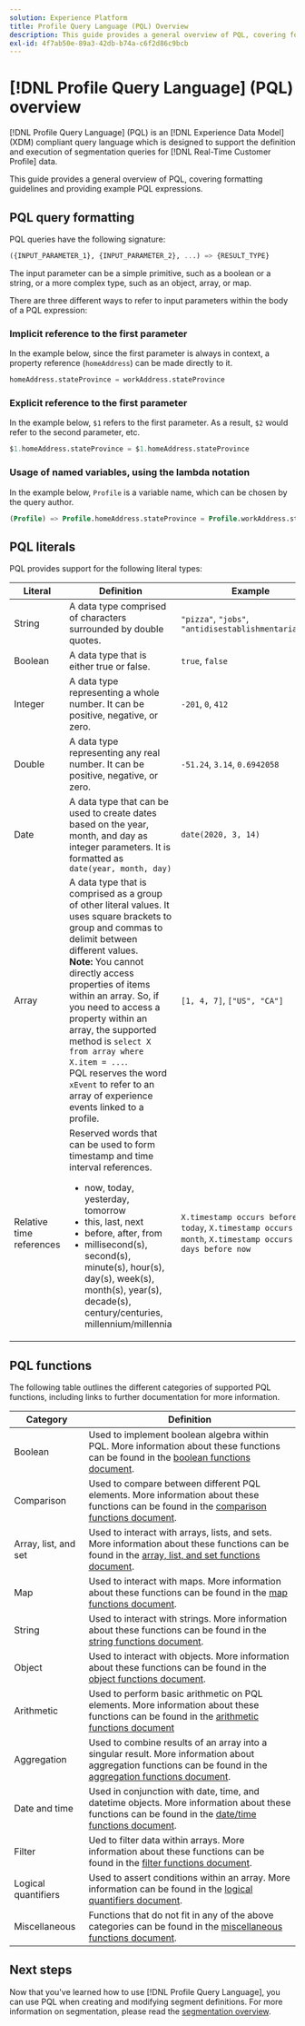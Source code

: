 ```yaml
---
solution: Experience Platform
title: Profile Query Language (PQL) Overview
description: This guide provides a general overview of PQL, covering formatting guidelines and providing example PQL expressions.
exl-id: 4f7ab50e-89a3-42db-b74a-c6f2d86c9bcb
---
```

# [!DNL Profile Query Language] (PQL) overview

[!DNL Profile Query Language] (PQL) is an [!DNL Experience Data Model] (XDM) compliant query language which is designed to support the definition and execution of segmentation queries for [!DNL Real-Time Customer Profile] data.

This guide provides a general overview of PQL, covering formatting guidelines and providing example PQL expressions.

## PQL query formatting

PQL queries have the following signature:

```sql
({INPUT_PARAMETER_1}, {INPUT_PARAMETER_2}, ...) => {RESULT_TYPE}
```

The input parameter can be a simple primitive, such as a boolean or a string, or a more complex type, such as an object, array, or map.

There are three different ways to refer to input parameters within the body of a PQL expression:

### Implicit reference to the first parameter

In the example below, since the first parameter is always in context, a property reference (`homeAddress`) can be made directly to it.

```sql
homeAddress.stateProvince = workAddress.stateProvince
```

### Explicit reference to the first parameter

In the example below, `$1` refers to the first parameter. As a result, `$2` would refer to the second parameter, etc.

```sql
$1.homeAddress.stateProvince = $1.homeAddress.stateProvince
```

### Usage of named variables, using the lambda notation

In the example below, `Profile` is a variable name, which can be chosen by the query author.

```sql
(Profile) => Profile.homeAddress.stateProvince = Profile.workAddress.stateProvince
```

## PQL literals

PQL provides support for the following literal types:

| Literal | Definition | Example |
| ------- | ---------- | ------- |
| String | A data type comprised of characters surrounded by double quotes. | `"pizza"`, `"jobs"`, `"antidisestablishmentarianism"` |
| Boolean | A data type that is either true or false. | `true`, `false` |
| Integer | A data type representing a whole number. It can be positive, negative, or zero. | `-201`, `0`, `412` |
| Double | A data type representing any real number. It can be positive, negative, or zero. | `-51.24`, `3.14`, `0.6942058` | 
| Date | A data type that can be used to create dates based on the year, month, and day as integer parameters. It is formatted as `date(year, month, day)` | `date(2020, 3, 14)` |
| Array | A data type that is comprised as a group of other literal values. It uses square brackets to group and commas to delimit between different values. <br> **Note:** You cannot directly access properties of items within an array. So, if you need to access a property within an array, the supported method is `select X from array where X.item = ...`. <br> PQL reserves the word `xEvent` to refer to an array of experience events linked to a profile. | `[1, 4, 7]`, `["US", "CA"]` |  
| Relative time references | Reserved words that can be used to form timestamp and time interval references. <ul><li>now, today, yesterday, tomorrow</li><li>this, last, next</li><li>before, after, from</li><li>millisecond(s), second(s), minute(s), hour(s), day(s), week(s), month(s), year(s), decade(s), century/centuries, millennium/millennia</li></ul>| `X.timestamp occurs before today`, `X.timestamp occurs last month`, `X.timestamp occurs <= 3 days before now` |

## PQL functions

The following table outlines the different categories of supported PQL functions, including links to further documentation for more information.

| Category | Definition |
| -------- | ---------- |
| Boolean | Used to implement boolean algebra within PQL. More information about these functions can be found in the [boolean functions document](./boolean-functions.md). |
| Comparison | Used to compare between different PQL elements. More information about these functions can be found in the [comparison functions document](./comparison-functions.md). |
| Array, list, and set | Used to interact with arrays, lists, and sets. More information about these functions can be found in the [array, list, and set functions document](./array-functions.md). |
| Map | Used to interact with maps. More information about these functions can be found in the [map functions document](./map-functions.md). |
| String | Used to interact with strings. More information about these functions can be found in the [string functions document](./string-functions.md). |
| Object | Used to interact with objects. More information about these functions can be found in the [object functions document](./object-functions.md). |
| Arithmetic | Used to perform basic arithmetic on PQL elements. More information about these functions can be found in the [arithmetic functions document](./arithmetic-functions.md) |
| Aggregation | Used to combine results of an array into a singular result. More information about aggregation functions can be found in the [aggregation functions document](./aggregation-functions.md). |
| Date and time | Used in conjunction with date, time, and datetime objects. More information about these functions can be found in the [date/time functions document](./datetime-functions.md). |
| Filter | Ued to filter data within arrays. More information about these functions can be found in the [filter functions document](./filter-functions.md). |
| Logical quantifiers | Used to assert conditions within an array. More information can be found in the [logical quantifiers document](./logical-quantifiers.md). |
| Miscellaneous | Functions that do not fit in any of the above categories can be found in the [miscellaneous functions document](./misc-functions.md). |

## Next steps

Now that you've learned how to use [!DNL Profile Query Language], you can use PQL when creating and modifying segment definitions. For more information on segmentation, please read the [segmentation overview](../home.md).
